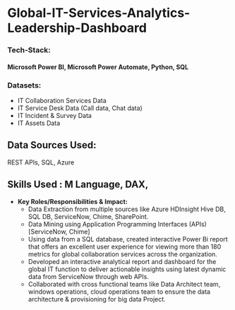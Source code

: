 # Global-IT-Services-Analytics-Leadership-Dashboard

### Tech-Stack:
#### Microsoft Power BI, Microsoft Power Automate, Python, SQL 

### Datasets: 
* IT Collaboration Services Data
* IT Service Desk Data (Call data, Chat data)
* IT Incident & Survey Data
* IT Assets Data
 
## Data Sources Used: 
REST APIs, SQL, Azure 

## Skills Used : M Language, DAX, 

- **Key Roles/Responsibilities & Impact:**
    - Data Extraction from multiple sources like Azure HDInsight Hive DB, SQL DB, ServiceNow, Chime, SharePoint.
    - Data Mining using Application Programming Interfaces (APIs) [ServiceNow, Chime]
    - Using data from a SQL database, created interactive Power Bi report that offers an excellent user experience for viewing more than 180 metrics for global collaboration services across the organization.
    - Developed an interactive analytical report and dashboard for the global IT function to deliver actionable insights using latest dynamic data from ServiceNow through web APIs.
    - Collaborated with cross functional teams like Data Architect team, windows operations, cloud operations team to ensure the data architecture & provisioning for big data Project.
